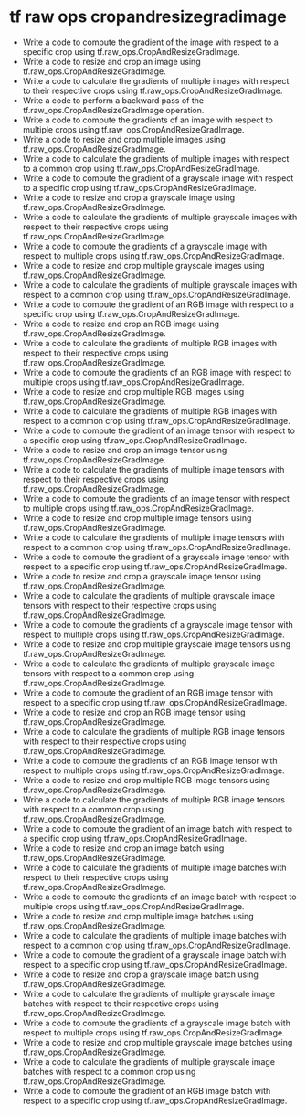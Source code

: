 # tf raw ops cropandresizegradimage

- Write a code to compute the gradient of the image with respect to a specific crop using tf.raw_ops.CropAndResizeGradImage.
- Write a code to resize and crop an image using tf.raw_ops.CropAndResizeGradImage.
- Write a code to calculate the gradients of multiple images with respect to their respective crops using tf.raw_ops.CropAndResizeGradImage.
- Write a code to perform a backward pass of the tf.raw_ops.CropAndResizeGradImage operation.
- Write a code to compute the gradients of an image with respect to multiple crops using tf.raw_ops.CropAndResizeGradImage.
- Write a code to resize and crop multiple images using tf.raw_ops.CropAndResizeGradImage.
- Write a code to calculate the gradients of multiple images with respect to a common crop using tf.raw_ops.CropAndResizeGradImage.
- Write a code to compute the gradient of a grayscale image with respect to a specific crop using tf.raw_ops.CropAndResizeGradImage.
- Write a code to resize and crop a grayscale image using tf.raw_ops.CropAndResizeGradImage.
- Write a code to calculate the gradients of multiple grayscale images with respect to their respective crops using tf.raw_ops.CropAndResizeGradImage.
- Write a code to compute the gradients of a grayscale image with respect to multiple crops using tf.raw_ops.CropAndResizeGradImage.
- Write a code to resize and crop multiple grayscale images using tf.raw_ops.CropAndResizeGradImage.
- Write a code to calculate the gradients of multiple grayscale images with respect to a common crop using tf.raw_ops.CropAndResizeGradImage.
- Write a code to compute the gradient of an RGB image with respect to a specific crop using tf.raw_ops.CropAndResizeGradImage.
- Write a code to resize and crop an RGB image using tf.raw_ops.CropAndResizeGradImage.
- Write a code to calculate the gradients of multiple RGB images with respect to their respective crops using tf.raw_ops.CropAndResizeGradImage.
- Write a code to compute the gradients of an RGB image with respect to multiple crops using tf.raw_ops.CropAndResizeGradImage.
- Write a code to resize and crop multiple RGB images using tf.raw_ops.CropAndResizeGradImage.
- Write a code to calculate the gradients of multiple RGB images with respect to a common crop using tf.raw_ops.CropAndResizeGradImage.
- Write a code to compute the gradient of an image tensor with respect to a specific crop using tf.raw_ops.CropAndResizeGradImage.
- Write a code to resize and crop an image tensor using tf.raw_ops.CropAndResizeGradImage.
- Write a code to calculate the gradients of multiple image tensors with respect to their respective crops using tf.raw_ops.CropAndResizeGradImage.
- Write a code to compute the gradients of an image tensor with respect to multiple crops using tf.raw_ops.CropAndResizeGradImage.
- Write a code to resize and crop multiple image tensors using tf.raw_ops.CropAndResizeGradImage.
- Write a code to calculate the gradients of multiple image tensors with respect to a common crop using tf.raw_ops.CropAndResizeGradImage.
- Write a code to compute the gradient of a grayscale image tensor with respect to a specific crop using tf.raw_ops.CropAndResizeGradImage.
- Write a code to resize and crop a grayscale image tensor using tf.raw_ops.CropAndResizeGradImage.
- Write a code to calculate the gradients of multiple grayscale image tensors with respect to their respective crops using tf.raw_ops.CropAndResizeGradImage.
- Write a code to compute the gradients of a grayscale image tensor with respect to multiple crops using tf.raw_ops.CropAndResizeGradImage.
- Write a code to resize and crop multiple grayscale image tensors using tf.raw_ops.CropAndResizeGradImage.
- Write a code to calculate the gradients of multiple grayscale image tensors with respect to a common crop using tf.raw_ops.CropAndResizeGradImage.
- Write a code to compute the gradient of an RGB image tensor with respect to a specific crop using tf.raw_ops.CropAndResizeGradImage.
- Write a code to resize and crop an RGB image tensor using tf.raw_ops.CropAndResizeGradImage.
- Write a code to calculate the gradients of multiple RGB image tensors with respect to their respective crops using tf.raw_ops.CropAndResizeGradImage.
- Write a code to compute the gradients of an RGB image tensor with respect to multiple crops using tf.raw_ops.CropAndResizeGradImage.
- Write a code to resize and crop multiple RGB image tensors using tf.raw_ops.CropAndResizeGradImage.
- Write a code to calculate the gradients of multiple RGB image tensors with respect to a common crop using tf.raw_ops.CropAndResizeGradImage.
- Write a code to compute the gradient of an image batch with respect to a specific crop using tf.raw_ops.CropAndResizeGradImage.
- Write a code to resize and crop an image batch using tf.raw_ops.CropAndResizeGradImage.
- Write a code to calculate the gradients of multiple image batches with respect to their respective crops using tf.raw_ops.CropAndResizeGradImage.
- Write a code to compute the gradients of an image batch with respect to multiple crops using tf.raw_ops.CropAndResizeGradImage.
- Write a code to resize and crop multiple image batches using tf.raw_ops.CropAndResizeGradImage.
- Write a code to calculate the gradients of multiple image batches with respect to a common crop using tf.raw_ops.CropAndResizeGradImage.
- Write a code to compute the gradient of a grayscale image batch with respect to a specific crop using tf.raw_ops.CropAndResizeGradImage.
- Write a code to resize and crop a grayscale image batch using tf.raw_ops.CropAndResizeGradImage.
- Write a code to calculate the gradients of multiple grayscale image batches with respect to their respective crops using tf.raw_ops.CropAndResizeGradImage.
- Write a code to compute the gradients of a grayscale image batch with respect to multiple crops using tf.raw_ops.CropAndResizeGradImage.
- Write a code to resize and crop multiple grayscale image batches using tf.raw_ops.CropAndResizeGradImage.
- Write a code to calculate the gradients of multiple grayscale image batches with respect to a common crop using tf.raw_ops.CropAndResizeGradImage.
- Write a code to compute the gradient of an RGB image batch with respect to a specific crop using tf.raw_ops.CropAndResizeGradImage.